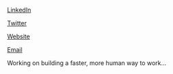 
[LinkedIn](https://linkedin.com/in/andrew-qu)

[Twitter](https://twitter.com/andrewqu_)

[Website](https://andrewqu.com)

[Email](mailto:andrewquu@gmail.com)


Working on building a faster, more human way to work...
